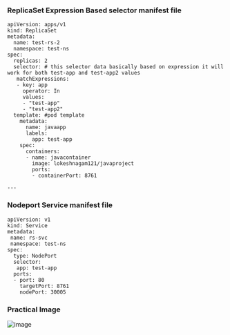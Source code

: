 ### ReplicaSet Expression Based selector manifest file
```
apiVersion: apps/v1
kind: ReplicaSet
metadata:
  name: test-rs-2
  namespace: test-ns
spec:
  replicas: 2
  selector: # this selector data basically based on expression it will work for both test-app and test-app2 values
   matchExpressions:
   - key: app
     operator: In
     values:
     - "test-app"
     - "test-app2"
  template: #pod template
    metadata:
      name: javaapp
      labels:
        app: test-app
    spec:
      containers:
      - name: javacontainer
        image: lokeshnagam121/javaproject
        ports:
        - containerPort: 8761

---
```
### Nodeport Service manifest file 
```
apiVersion: v1
kind: Service
metadata:
 name: rs-svc
 namespace: test-ns
spec:
  type: NodePort
  selector:
   app: test-app
  ports:
  - port: 80
    targetPort: 8761
    nodePort: 30005
```
### Practical Image

![image](https://github.com/Loki-1/Kubernetes-manifestfiles/assets/134843197/28e9bb13-70f6-48c7-879d-de94ad2217f9)
